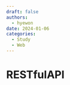 ```yaml
---
draft: false
authors:
  - hyewon
date: 2024-01-06
categories:
  - Study
  - Web
---
```

# RESTfulAPI

